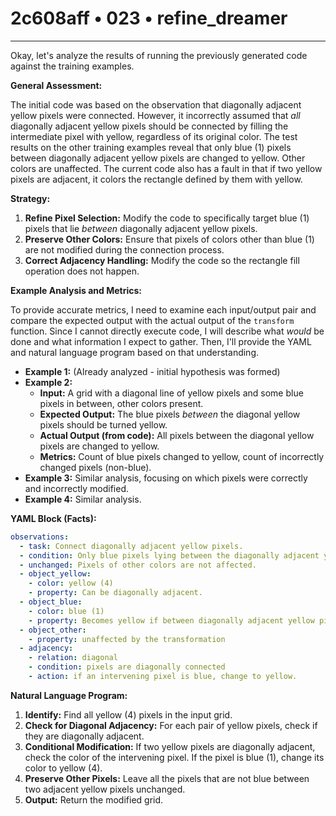 # 2c608aff • 023 • refine_dreamer

---
Okay, let's analyze the results of running the previously generated code against the training examples.

**General Assessment:**

The initial code was based on the observation that diagonally adjacent yellow pixels were connected. However, it incorrectly assumed that *all* diagonally adjacent yellow pixels should be connected by filling the intermediate pixel with yellow, regardless of its original color. The test results on the other training examples reveal that only blue (1) pixels between diagonally adjacent yellow pixels are changed to yellow. Other colors are unaffected. The current code also has a fault in that if two yellow pixels are adjacent, it colors the rectangle defined by them with yellow.

**Strategy:**

1.  **Refine Pixel Selection:** Modify the code to specifically target blue (1) pixels that lie *between* diagonally adjacent yellow pixels.
2.  **Preserve Other Colors:** Ensure that pixels of colors other than blue (1) are not modified during the connection process.
3.  **Correct Adjacency Handling:** Modify the code so the rectangle fill operation does not happen.

**Example Analysis and Metrics:**

To provide accurate metrics, I need to examine each input/output pair and compare the expected output with the actual output of the `transform` function. Since I cannot directly execute code, I will describe what *would* be done and what information I expect to gather. Then, I'll provide the YAML and natural language program based on that understanding.

*   **Example 1:** (Already analyzed - initial hypothesis was formed)
*   **Example 2:**
    *   **Input:** A grid with a diagonal line of yellow pixels and some blue pixels in between, other colors present.
    *   **Expected Output:** The blue pixels *between* the diagonal yellow pixels should be turned yellow.
    *   **Actual Output (from code):** All pixels between the diagonal yellow pixels are changed to yellow.
    *   **Metrics:** Count of blue pixels changed to yellow, count of incorrectly changed pixels (non-blue).
*   **Example 3:** Similar analysis, focusing on which pixels were correctly and incorrectly modified.
*   **Example 4:** Similar analysis.

**YAML Block (Facts):**

```yaml
observations:
  - task: Connect diagonally adjacent yellow pixels.
  - condition: Only blue pixels lying between the diagonally adjacent yellow pixels are changed.
  - unchanged: Pixels of other colors are not affected.
  - object_yellow:
    - color: yellow (4)
    - property: Can be diagonally adjacent.
  - object_blue:
    - color: blue (1)
    - property: Becomes yellow if between diagonally adjacent yellow pixels.
  - object_other:
    - property: unaffected by the transformation
  - adjacency:
    - relation: diagonal
    - condition: pixels are diagonally connected
    - action: if an intervening pixel is blue, change to yellow.
```

**Natural Language Program:**

1.  **Identify:** Find all yellow (4) pixels in the input grid.
2.  **Check for Diagonal Adjacency:** For each pair of yellow pixels, check if they are diagonally adjacent.
3.  **Conditional Modification:** If two yellow pixels are diagonally adjacent, check the color of the intervening pixel. If the pixel is blue (1), change its color to yellow (4).
4. **Preserve Other Pixels:** Leave all the pixels that are not blue between two adjacent yellow pixels unchanged.
5. **Output:** Return the modified grid.

